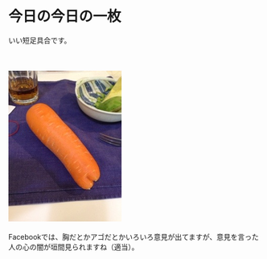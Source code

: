 # 今日の今日の一枚
いい短足具合です。<br />
<br />
<br /><br /><a href="20131221-203827.jpg"><img src="20131221-203827.jpg" alt="20131221-203827.jpg" class="alignnone size-full" /></a><br />
<br />
Facebookでは、胸だとかアゴだとかいろいろ意見が出てますが、意見を言った人の心の闇が垣間見られますね（適当）。
